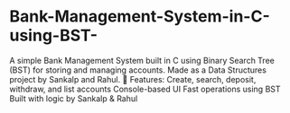 # Bank-Management-System-in-C-using-BST-
A simple Bank Management System built in C using Binary Search Tree (BST) for storing and managing accounts. Made as a Data Structures project by Sankalp and Rahul.  🔹 Features: Create, search, deposit, withdraw, and list accounts  Console-based UI  Fast operations using BST  Built with logic by Sankalp &amp; Rahul
